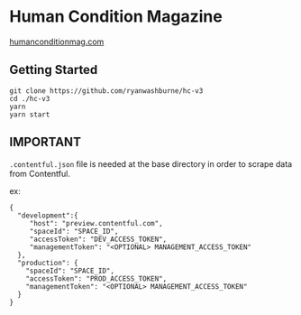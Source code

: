 # Human Condition Magazine

[humanconditionmag.com](https://humanconditionmag.com)


## Getting Started
```
git clone https://github.com/ryanwashburne/hc-v3
cd ./hc-v3
yarn
yarn start
```

## IMPORTANT
```.contentful.json``` file is needed at the base directory in order to scrape data from Contentful.

ex:
```
{
  "development":{  
     "host": "preview.contentful.com",
     "spaceId": "SPACE_ID",
     "accessToken": "DEV_ACCESS_TOKEN",
     "managementToken": "<OPTIONAL> MANAGEMENT_ACCESS_TOKEN"
  },
  "production": {  
    "spaceId": "SPACE_ID",
    "accessToken": "PROD_ACCESS_TOKEN",
    "managementToken": "<OPTIONAL> MANAGEMENT_ACCESS_TOKEN"
  }
}
```